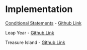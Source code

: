 # Implementation

[Conditional Statements](Python%20Syntax%20Cheat%20Sheet.pdf#page=8) - [Github Link](https://github.com/grandeurkoe/100-days-of-code-the-complete-python-pro-bootcamp/tree/6f32e61d6bcecc76acc7d4771290667bceec72a8/day-003-control-flow-and-logical-operators/conditional-statements)

Leap Year - [Github Link](https://github.com/grandeurkoe/100-days-of-code-the-complete-python-pro-bootcamp/tree/6f32e61d6bcecc76acc7d4771290667bceec72a8/day-003-control-flow-and-logical-operators/leap-year)
 
Treasure Island - [Github Link](https://github.com/grandeurkoe/python-scripting-projects/tree/1f7c6b237b59c69a44ae12f8795f5ff4fd81cb03/treasure-island)